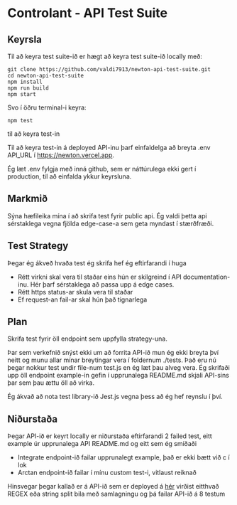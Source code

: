 # Controlant - API Test Suite

## Keyrsla
Til að keyra test suite-ið er hægt að keyra test suite-ið locally með:
```console
git clone https://github.com/valdi7913/newton-api-test-suite.git
cd newton-api-test-suite
npm install
npm run build
npm start
```
Svo í öðru terminal-i keyra:
```console
npm test
```
til að keyra test-in

Til að keyra test-in á deployed API-inu þarf einfaldelga að breyta .env API_URL í https://newton.vercel.app.

Ég læt .env fylgja með inná github, sem er náttúrulega ekki gert í production, til að einfalda ykkur keyrsluna.

## Markmið
Sýna hæfileika mína í að skrifa test fyrir public api. Ég valdi þetta api sérstaklega vegna fjölda edge-case-a sem geta myndast í stærðfræði.

## Test Strategy
Þegar ég ákveð hvaða test ég skrifa hef ég eftirfarandi í huga
* Rétt virkni skal vera til staðar eins hún er skilgreind í API documentation-inu. Hér þarf sérstaklega að passa upp á edge cases.
* Rétt https status-ar skula vera til staðar 
* Ef request-an fail-ar skal hún það tignarlega

## Plan
Skrifa test fyrir öll endpoint sem uppfylla strategy-una.

Þar sem verkefnið snýst ekki um að forrita API-ið mun ég ekki breyta því neitt og munu allar mínar breytingar vera í foldernum ./tests. Það eru nú þegar nokkur test undir file-num test.js en ég læt þau alveg vera. Ég skrifaði upp öll endpoint example-in gefin í upprunalega README.md skjali API-sins þar sem þau ættu öll að virka.

Ég ákvað að nota test library-ið Jest.js vegna þess að ég hef reynslu í því.
## Niðurstaða
Þegar API-ið er keyrt locally er niðurstaða eftirfarandi
2 failed test, eitt example úr upprunalega API README.md og eitt sem ég smíðaði
* Integrate endpoint-ið failar upprunalegt example, það er ekki bætt við c í lok
* Arctan endpoint-ið failar í mínu custom test-i, vitlaust reiknað

Hinsvegar þegar kallað er á API-ið sem er deployed á [hér](https://newton.vercel.app/) virðist eitthvað REGEX eða string split bila með samlagningu og þá failar API-ið á 8 testum


